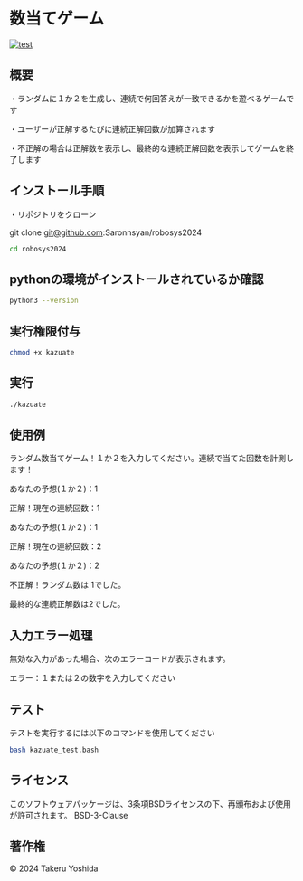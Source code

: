 # 数当てゲーム

[![test](https://github.com/Saronnsyan/robosys2024/actions/workflows/kazuate_test.yml/badge.svg)](https://github.com/Saronnsyan/robosys2024/actions/workflows/kazuate_test.yml)


## 概要
・ランダムに１か２を生成し、連続で何回答えが一致できるかを遊べるゲームです

・ユーザーが正解するたびに連続正解回数が加算されます

・不正解の場合は正解数を表示し、最終的な連続正解回数を表示してゲームを終了します

## インストール手順

・リポジトリをクローン

git clone git@github.com:Saronnsyan/robosys2024

```bash
cd robosys2024
```

## pythonの環境がインストールされているか確認
```bash
python3 --version
```

## 実行権限付与
```bash
chmod +x kazuate
```

## 実行
```bash
./kazuate 
```

## 使用例
ランダム数当てゲーム！１か２を入力してください。連続で当てた回数を計測します！

あなたの予想(１か２)：1

正解！現在の連続回数：1

あなたの予想(１か２)：1

正解！現在の連続回数：2

あなたの予想(１か２)：2

不正解！ランダム数は 1でした。

最終的な連続正解数は2でした。

## 入力エラー処理
無効な入力があった場合、次のエラーコードが表示されます。

エラー：１または２の数字を入力してください

## テスト
テストを実行するには以下のコマンドを使用してください
```bash
bash kazuate_test.bash
```

## ライセンス
このソフトウェアパッケージは、3条項BSDライセンスの下、再頒布および使用が許可されます。
BSD-3-Clause

## 著作権
© 2024 Takeru Yoshida
